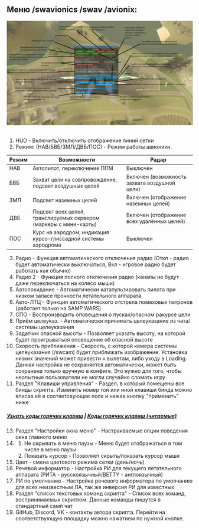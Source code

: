 ## Меню /swavionics /swav /avionix:
![Режимы работы авионики](https://github.com/d7KrEoL/avionics/blob/main/Readme/10.%20%D0%93%D0%BB%D0%B0%D0%B2%D0%BD%D0%BE%D0%B5%20%D0%BC%D0%B5%D0%BD%D1%8E.png?raw=true)
## 
1. HUD - Включить/отключить отображение линий сетки
2. Режим: (НАВ/БВБ/ЗМЛ/ДВБ/ПОС) - Режим работы авионики.
   
|           Режим                   |        Возможности      |    Радар                                     |       
|-----------------------------------|-----------------------|----------------------------------------------|
|              НАВ                  |  Автопилот, переключение ППМ          |                   Выключен                   |
|              БВБ                  |  Захват цели на совпровождение, подсвет воздушных целей        | Включен (возможность захвата воздушной цели) |
|              ЗМЛ                  |  Подсвет наземных целей        | Включен (отображение наземных целей)         |
|              ДВБ                  |  Подсвет всех целей, транслируемых сервером (маркеры с мини-карты)        | Включен (отображение всех удалённых целей)   |
|              ПОС                  |  Курс на аэродром, индикация курсо-глиссадной системы аэродрома    |                   Выключен                   |

3. Радио - Функция автоматического отключения радио (Откл - радио будет автоматически выключаться, Вкл - игровое радио будет работать как обычно)
4. Радио 2 - Функция полного отключения радио (каналы не будут даже переключаться на колесо мыши)
5. Автопокидание - Автоматически катапультировать пилота при низком запасе прочности летательного аппарата
6. Авто-ЛТЦ - Функция автоматического отстрела помеховых патронов (работает только на SAMP WARS)
7. СПО - Воспроизводить оповещения о пусках/опасном ракурсе цели
8. Приём целеуказ. - Автоматически принимать целеуказание из чата/системы целеуказания
9. Задатчик опасной высоты - Позволяет указать высоту, на которой будет проигрываться оповещение об опасной высоте
10. Скорость приближения - Скорость, с которой камера системы целеуказания (/swcam) будет приближать изображение. Установка низких значений может привести к вылетам, либо уходу в Loading. Данная настройка не сохраняется автоматически, может быть сохранена только вручную в конфиге. Это нужно для того, чтобы неопытные пользователи не могли случайно сломать игру
11. Раздел "Клавиши управления" - Раздел, в который помещены все бинды скрипта. Изменить номер той или иной клавиши бинда можно вписав её в соответсвующее поле и нажав кнопку "применить" ниже

##### [Узнать коды горячих клавиш](https://learn.microsoft.com/en-us/windows/win32/inputdev/virtual-key-codes) | [Коды горячих клавиш (читаемые)](https://cherrytree.at/misc/vk.htm)

13. Раздел "Настройки окна меню" - Настраиваемые опции поведения окна главного меню
14. 1. Не скрывать в меню паузы - Меню будет отображаться в том числе в меню паузы
    2. Показать курсор - Позволяет скрыть/показать курсор мыши   
15. Цвет - смена цветового режима сетки (день/ночь)
16. Речевой информатор - Настройка РИ для текущего летательного аппарата (РИТА - русскоязычный/BETTY - англоязычный)
17. РИ по умолчанию - Настройка речевого информатора по умолчанию для всех неизвестным ЛА, так же инверсия РИ для известных
18. Раздел "список текстовых команд скрипта" - Список всех команд, воспринимаемых скриптом. Данные команды пишутся в стандартный самп чат
19. GitHub, Discord, VK - контакты автора скрипта. Перейти на соответствующую площадку можно нажатием по нужной кнопке.
